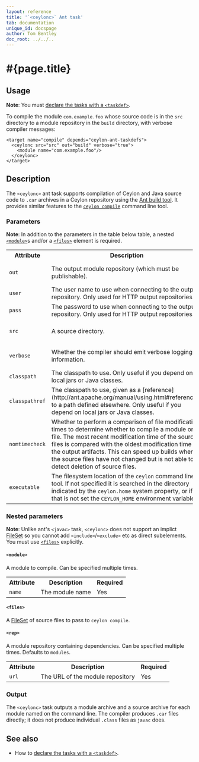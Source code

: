 ```yaml
---
layout: reference
title: '`<ceylonc>` Ant task'
tab: documentation
unique_id: docspage
author: Tom Bentley
doc_root: ../../..
---
```


# #{page.title}

## Usage 

**Note**: You must [declare the tasks with a `<taskdef>`](../ant).

To compile the module `com.example.foo` whose source code is in the 
`src` directory to a module repository in the `build` directory, with 
verbose compiler messages:

<!-- lang: xml -->
    <target name="compile" depends="ceylon-ant-taskdefs">
      <ceylonc src="src" out="build" verbose="true">
        <module name="com.example.foo"/>
      </ceylonc>
    </target>

## Description

The `<ceylonc>` ant task supports compilation of Ceylon and Java source code
to `.car` archives in a Ceylon repository using the [Ant build tool](http://ant.apache.org). 
It provides similar features to the [`ceylon compile`](../ceylon/subcommands/ceylon-compile.html) 
command line tool.

### Parameters

**Note**: In addition to the parameters in the table below table, 
a nested [`<module>`](#module)s and/or a [`<files>`](#files) element is 
required.

<table class="ant-parameters">
<tbody>
<tr>
<th>Attribute</th>
<th>Description</th>
<th>Required</th>
</tr>

<tr>
<td><code>out</code></td>
<td>The output module repository (which must be publishable).</td>
<td>No, default is <i>modules</i></td>
</tr>

<tr>
<td><code>user</code></td>
<td>The user name to use when connecting to the output repository. Only used for HTTP output repositories.</td>
<td>No</td>
</tr>

<tr>
<td><code>pass</code></td>
<td>The password to use when connecting to the output repository. Only used for HTTP output repositories.</td>
<td>No</td>
</tr>

<tr>
<td><code>src</code></td>
<td>A source directory.</td>
<td>No, default is <i>source</i></td>
</tr>

<tr>
<td><code>verbose</code></td>
<td>Whether the compiler should emit verbose logging information.</td>
<td>No, default is <i>false</i></td>
</tr>

<tr>
<td><code>classpath</code></td>
<td>The classpath to use. Only useful if you depend on local jars or Java classes.</td>
<td>No</td>
</tr>

<tr>
<td><code>classpathref</code></td>
<td>The classpath to use, given as a 
[reference](http://ant.apache.org/manual/using.html#references) 
to a path defined elsewhere. Only useful if you depend on local jars or Java classes.</td>
<td>No</td>
</tr>

<tr>
<td><code>nomtimecheck</code></td>
<td>Whether to perform a comparison of file modification times to determine 
whether to compile a module or file. The most recent modification time of the source files
is compared with the oldest modification time of the output artifacts. 
This can speed up builds when the source files have not 
changed but is not able to detect deletion of source files. <!-- m3 --></td>
<td>No, default is <i>false</i></td>
</tr>

<tr>
<td><code>executable</code></td>
<td>The filesystem location of the <code>ceylon</code> command line tool. 
If not specified it is searched in the directory indicated by 
the <code>ceylon.home</code> system property, or if that is not set 
the <code>CEYLON_HOME</code> environment variable.</td>
<td>No</td>
</tr>

</tbody>
</table>

### Nested parameters

**Note**: Unlike ant's `<javac>` task, `<ceylonc>` does not support an implict
[FileSet](http://ant.apache.org/manual/Types/fileset.html) so you cannot
add `<include>`/`<exclude>` etc as direct subelements. You must use 
[`<files>`](#files) explicitly.

#### `<module>`
A module to compile. Can be specified multiple times.

<table class="ant-parameters">
<tbody>
<tr>
<th>Attribute</th>
<th>Description</th>
<th>Required</th>
</tr>

<tr>
<td><code>name</code></td>
<td>The module name</td>
<td>Yes</td>
</tr>

</tbody>
</table>

#### `<files>`
A [FileSet](http://ant.apache.org/manual/Types/fileset.html) of source files 
to pass to `ceylon compile`. <!-- m2 -->

#### `<rep>`
A module repository containing dependencies. Can be specified multiple times. Defaults to `modules`.

<table class="ant-parameters">
<tbody>
<tr>
<th>Attribute</th>
<th>Description</th>
<th>Required</th>
</tr>

<tr>
<td><code>url</code></td>
<td>The URL of the module repository</td>
<td>Yes</td>
</tr>

</tbody>
</table>

### Output

The `<ceylonc>` task outputs a module archive and a source archive for 
each module named on the command line. The compiler produces `.car` files 
directly; it does not produce individual `.class` files as `javac` does.

## See also

* How to [declare the tasks with a `<taskdef>`](../ant).

